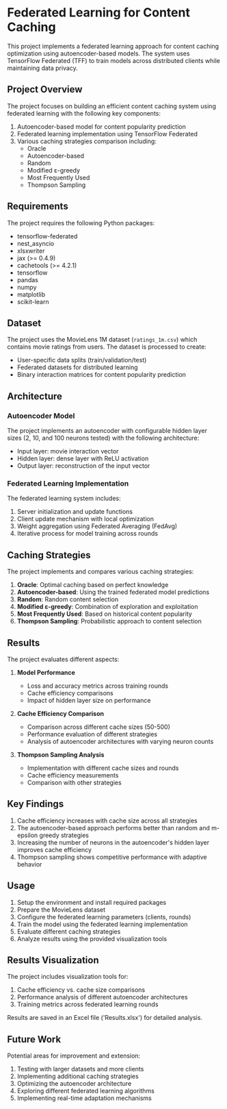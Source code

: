 # Federated Learning for Content Caching

This project implements a federated learning approach for content caching optimization using autoencoder-based models. The system uses TensorFlow Federated (TFF) to train models across distributed clients while maintaining data privacy.

## Project Overview

The project focuses on building an efficient content caching system using federated learning with the following key components:

1. Autoencoder-based model for content popularity prediction
2. Federated learning implementation using TensorFlow Federated
3. Various caching strategies comparison including:
   - Oracle
   - Autoencoder-based
   - Random
   - Modified ε-greedy
   - Most Frequently Used
   - Thompson Sampling

## Requirements

The project requires the following Python packages:
- tensorflow-federated
- nest_asyncio
- xlsxwriter
- jax (>= 0.4.9)
- cachetools (>= 4.2.1)
- tensorflow
- pandas
- numpy
- matplotlib
- scikit-learn

## Dataset

The project uses the MovieLens 1M dataset (`ratings_1m.csv`) which contains movie ratings from users. The dataset is processed to create:
- User-specific data splits (train/validation/test)
- Federated datasets for distributed learning
- Binary interaction matrices for content popularity prediction

## Architecture

### Autoencoder Model

The project implements an autoencoder with configurable hidden layer sizes (2, 10, and 100 neurons tested) with the following architecture:
- Input layer: movie interaction vector
- Hidden layer: dense layer with ReLU activation
- Output layer: reconstruction of the input vector

### Federated Learning Implementation

The federated learning system includes:
1. Server initialization and update functions
2. Client update mechanism with local optimization
3. Weight aggregation using Federated Averaging (FedAvg)
4. Iterative process for model training across rounds

## Caching Strategies

The project implements and compares various caching strategies:

1. **Oracle**: Optimal caching based on perfect knowledge
2. **Autoencoder-based**: Using the trained federated model predictions
3. **Random**: Random content selection
4. **Modified ε-greedy**: Combination of exploration and exploitation
5. **Most Frequently Used**: Based on historical content popularity
6. **Thompson Sampling**: Probabilistic approach to content selection

## Results

The project evaluates different aspects:

1. **Model Performance**
   - Loss and accuracy metrics across training rounds
   - Cache efficiency comparisons
   - Impact of hidden layer size on performance

2. **Cache Efficiency Comparison**
   - Comparison across different cache sizes (50-500)
   - Performance evaluation of different strategies
   - Analysis of autoencoder architectures with varying neuron counts

3. **Thompson Sampling Analysis**
   - Implementation with different cache sizes and rounds
   - Cache efficiency measurements
   - Comparison with other strategies

## Key Findings

1. Cache efficiency increases with cache size across all strategies
2. The autoencoder-based approach performs better than random and m-epsilon greedy strategies
3. Increasing the number of neurons in the autoencoder's hidden layer improves cache efficiency
4. Thompson sampling shows competitive performance with adaptive behavior

## Usage

1. Setup the environment and install required packages
2. Prepare the MovieLens dataset
3. Configure the federated learning parameters (clients, rounds)
4. Train the model using the federated learning implementation
5. Evaluate different caching strategies
6. Analyze results using the provided visualization tools

## Results Visualization

The project includes visualization tools for:
1. Cache efficiency vs. cache size comparisons
2. Performance analysis of different autoencoder architectures
3. Training metrics across federated learning rounds

Results are saved in an Excel file ('Results.xlsx') for detailed analysis.

## Future Work

Potential areas for improvement and extension:
1. Testing with larger datasets and more clients
2. Implementing additional caching strategies
3. Optimizing the autoencoder architecture
4. Exploring different federated learning algorithms
5. Implementing real-time adaptation mechanisms
